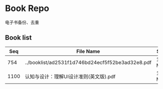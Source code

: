 Book Repo
=========

电子书备份、去重

Book list
---------

| Seq | File Name | Size | MD5 |
| --- | --------- | ---- | --- |
| 754 | ../booklist/ad2531f1d746bd24ecf5f52be3ad32e8.pdf | 10.7 MB | ad2531f1d746bd24ecf5f52be3ad32e8 | 
| 1100 | 认知与设计：理解UI设计准则(英文版).pdf | 10.7 MB | ad2531f1d746bd24ecf5f52be3ad32e8 | 
